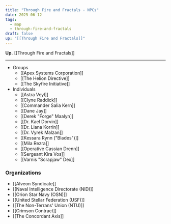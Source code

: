 ```yaml
---
title: "Through Fire and Fractals - NPCs"
date: 2025-06-12
tags:
  - map
  - through-fire-and-fractals
draft: false
up: "[[Through Fire and Fractals]]"
---
```

**Up.** [[Through Fire and Fractals]]

---

- Groups
	- [[Apex Systems Corporation]]
	- [[The Helion Directive]]
	- [[The Skyfire Initiative]]
- Individuals
	- [[Astra Veyl]]
	- [[Clyne Raddick]]
	- [[Commander Salia Kern]]
	- [[Dane Jay]]
	- [[Derek "Forge" Maalyn]]
	- [[Dr. Kael Dorvin]]
	- [[Dr. Liana Korrin]]
	- [[Dr. Vyrek Malzan]]
	- [[Kessara Rynn ("Blades")]]
	- [[Mila Rezra]]
	- [[Operative Cassian Drenn]]
	- [[Sergeant Kira Vos]]
	- [[Varnis "Scrapjaw" Dex]]

### Organizations

- [[Alveon Syndicate]]
- [[Naval Intelligence Directorate (NID)]]
- [[Orion Star Navy (OSN)]]
- [[United Stellar Federation (USF)]]
- [[The Non-Terrans' Union (NTU)]]
- [[Crimson Contract]]
- [[The Concordant Axis]]
